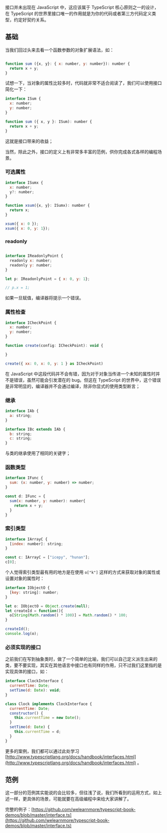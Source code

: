 接口并未出现在 JavaScript 中，这应该属于 TypeScript 核心原则之一的设计，在 TypeScript 的世界里接口唯一的作用就是为你的代码或者第三方代码定义类型，约定好契约关系。

## 基础

当我们回过头来去看一个函数参数的对象扩展语法，如：

```javascript

function sum ({x, y}: { x: number, y: number}): number {
  return x + y;
}
```

试想一下，当对象的属性比较多时，代码就非常不适合阅读了，我们可以使用接口简化一下：

```javascript
interface ISum {
  x: number;
  y: number;
}

function sum ({ x, y }: ISum): number {
  return x + y;
}

```

这就是接口带来的收益；

当然，除此之外，接口的定义上有非常多丰富的范例，供你完成各式各样的编程场景。

### 可选属性

```javascript
interface ISumx {
  x: number;
  y?: number;
}

function xsum({x, y}: ISumx): number {
  return x;
}

xsum({ x: 0 });
xsum({ x: 0, y: 1});

```

### readonly

```javascript

interface IReadonlyPoint {
  readonly x: number;
  readonly y: number;
}

let p: IReadonlyPoint = { x: 0, y: 1};

// p.x = 1;
```

如果一旦赋值，编译器将提示一个错误。

### 属性检查

```javascript
interface ICheckPoint {
  x: number;
  y: number;
}

function create(config: ICheckPoint): void {

}

create({ xx: 0, x: 0, y: 1 } as ICheckPoint)
```

在 JavaScript 中这段代码并不会有错，因为对于对象当传进一个未知的属性时并不是错误，虽然可能会引发潜在的 bug。但这在 TypeScript 的世界中，这个错误是非常明显的，编译器并不会通过编译，除非你显式的使用类型断言；

### 继承

```javascript
interface IAb {
  a: string;
}

interface IBc extends IAb {
  b: string;
  c: string;
}
```

与类的继承使用了相同的关键字；

### 函数类型

```javascript
interface IFunc {
  sum: (x: number, y: number) => number;
}

const d: IFunc = {
  sum(x: number, y: number): number{
    return x + y;
  }
}
```

### 索引类型

```javascript
interface IArrayC {
  [index: number]: string;
}

const c: IArrayC = ["icepy", "hunan"];
c[0];
```

个人觉得索引类型最有用的地方是在使用 `o["k"]` 这样的方式来获取对象的属性或设置对象的属性时：

```javascript
interface IObjectO {
  [key: string]: number;
}

let o: IObjectO = Object.create(null);
let createId = function(){
  o[String(Math.random() * 100)] = Math.random() * 100;
}

createId();
console.log(o);
```

### 必须实现的接口

之前我们在写到抽象类时，做了一个简单的比喻，我们可以自己定义派生出来的类，要不要实现，其实在其他语言中接口也有同样的作用，只不过我们这里指的是实现具体的接口，如：

```javascript
interface ClockInterface {
  currentTime: Date;
  setTime(d: Date): void;
}

class Clock implements ClockInterface {
  currentTime: Date;
  constructor() { 
    this.currentTime = new Date();
  }
  setTime(d: Date) {
    this.currentTime = d;
  }
}
```

更多的案例，我们都可以通过此处学习 [http://www.typescriptlang.org/docs/handbook/interfaces.html](http://www.typescriptlang.org/docs/handbook/interfaces.html) 。

## 范例

这一部分的范例其实能说的会比较多，但往浅了说，我们所看到的运用方式，如上述一样，更具体的场景，可能就要在高级编程中来给大家讲解了。

完整的例子：[https://github.com/welearnmore/typescript-book-demos/blob/master/interface.ts](https://github.com/welearnmore/typescript-book-demos/blob/master/interface.ts)
